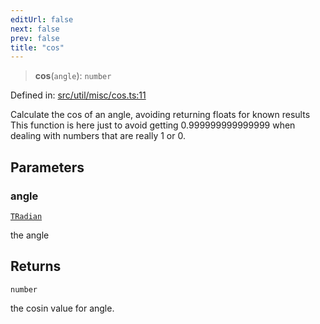 ```yaml
---
editUrl: false
next: false
prev: false
title: "cos"
---
```


> **cos**(`angle`): `number`

Defined in: [src/util/misc/cos.ts:11](https://github.com/fabricjs/fabric.js/blob/8206f10a405480a7ba988ff6cfdde6412c1f13f8/src/util/misc/cos.ts#L11)

Calculate the cos of an angle, avoiding returning floats for known results
This function is here just to avoid getting 0.999999999999999 when dealing
with numbers that are really 1 or 0.

## Parameters

### angle

[`TRadian`](/api/type-aliases/tradian/)

the angle

## Returns

`number`

the cosin value for angle.
